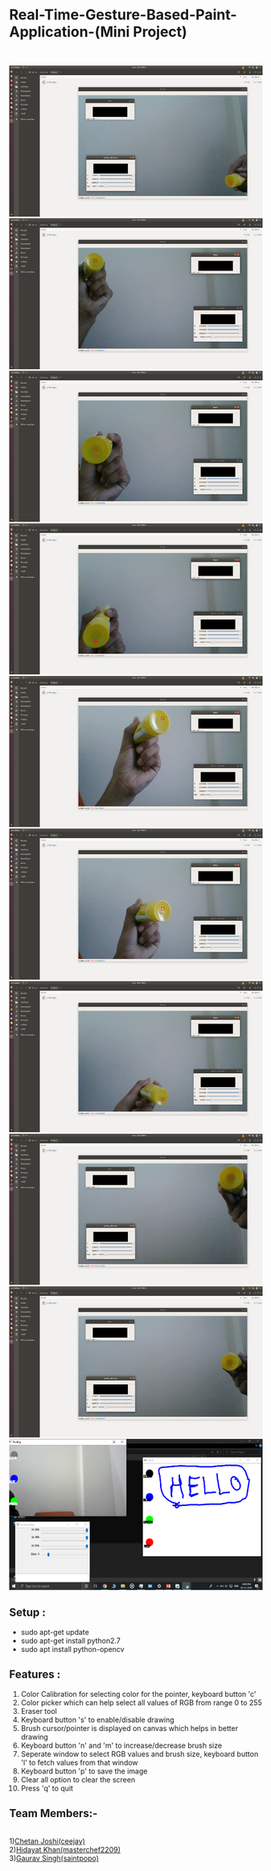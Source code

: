 # Real-Time-Gesture-Based-Paint-Application-(Mini Project)

<br/>
<p>
    <img src="/resources/img_9.png" width="800" height="300" />
    <img src="/resources/img_1.png" width="800" height="300" />
    <img src="/resources/img_2.png" width="800" height="300" />
    <img src="/resources/img_3.png" width="800" height="300" />
    <img src="/resources/img_4.png" width="800" height="300" />
    <img src="/resources/img_5.png" width="800" height="300" />
    <img src="/resources/img_6.png" width="800" height="300" />
    <img src="/resources/img_7.png" width="800" height="300" />
    <img src="/resources/img_8.png" width="800" height="300" />
    <img src="/resources/354qYM.png" width="800" height="300" />
</p>


<h2>Setup : </h2>
<ul>
    <li>sudo apt-get update</li>
    <li>sudo apt-get install python2.7</li>
    <li>sudo apt install python-opencv</li>
</ul>

<h2>Features : </h2>
<ol>
    <li>Color Calibration for selecting color for the pointer, keyboard button 'c'</l1>
    <li>Color picker which can help select all values of RGB from range 0 to 255</l1>
    <li>Eraser tool</l1>
    <li>Keyboard button 's' to enable/disable drawing</l1>
    <li>Brush cursor/pointer is displayed on canvas which helps in better drawing</l1>
    <li>Keyboard button 'n' and 'm' to increase/decrease brush size</l1>
    <li>Seperate window to select RGB values and brush size, keyboard button 'l' to fetch values from that window</l1>
    <li>Keyboard button 'p' to save the image</l1>
    <li>Clear all option to clear the screen</l1>
    <li>Press 'q' to quit</li>
</ol>

</p>
<h2>Team Members:-</h2><br/>
1)<a href="https://github.com/ceejay">Chetan Joshi(ceejay)</a><br/>
2)<a href="https://github.com/masterchef2209">Hidayat Khan(masterchef2209)</a><br/>
3)<a href="https://github.com/saintpopo">Gaurav Singh(saintpopo)</a><br/>

